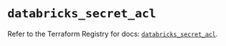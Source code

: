 # `databricks_secret_acl`

Refer to the Terraform Registry for docs: [`databricks_secret_acl`](https://registry.terraform.io/providers/databricks/databricks/1.36.1/docs/resources/secret_acl).
